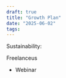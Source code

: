 ```yaml
---
draft: true
title: "Growth Plan"
date: "2025-06-02"
tags: 
---
```

Sustainability:

Freelanceus

- Webinar